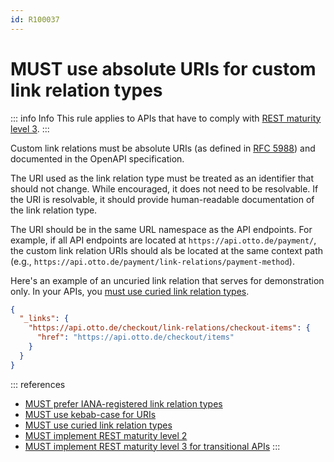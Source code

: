 ```yaml
---
id: R100037
---
```


# MUST use absolute URIs for custom link relation types

::: info Info
This rule applies to APIs that have to comply with [REST maturity level 3](../../maturity-level/rules/must-implement-rest-maturity-level-3-for-transitional-apis.md).
:::

Custom link relations must be absolute URIs (as defined in [RFC 5988](https://datatracker.ietf.org/doc/html/rfc5988#section-4.2)) and documented in the OpenAPI specification.

The URI used as the link relation type must be treated as an identifier that should not change.
While encouraged, it does not need to be resolvable.
If the URI is resolvable, it should provide human-readable documentation of the link relation type.

The URI should be in the same URL namespace as the API endpoints.
For example, if all API endpoints are located at `https://api.otto.de/payment/`, the custom link relation URIs should als be located at the same context path (e.g., `https://api.otto.de/payment/link-relations/payment-method`).

Here's an example of an uncuried link relation that serves for demonstration only.
In your APIs, you [must use curied link relation types](./must-use-curied-link-relation-types.md).

```json
{
  "_links": {
    "https://api.otto.de/checkout/link-relations/checkout-items": {
      "href": "https://api.otto.de/checkout/items"
    }
  }
}
```

::: references

- [MUST prefer IANA-registered link relation types](./must-prefer-iana-registered-link-relation-types.md)
- [MUST use kebab-case for URIs](../../../resources/naming-conventions/rules/must-use-kebabcase-for-uris.md)
- [MUST use curied link relation types](./must-use-curied-link-relation-types.md)
- [MUST implement REST maturity level 2](../../maturity-level/rules/must-implement-rest-maturity-level-2.md)
- [MUST implement REST maturity level 3 for transitional APIs](../../maturity-level/rules/must-implement-rest-maturity-level-3-for-transitional-apis.md)
  :::
